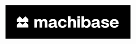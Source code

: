 <div align="center">
  <a href="https://machibase.com">
    <img src="../assets/machibase-logo.png" alt="Machibase - Full Logo" width="400px" style="padding: 16px 0;">
  </a>
</div>